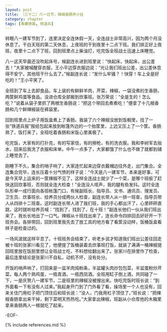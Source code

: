 ```yaml
---
layout: post
title: （三十二）八一过节，辣椒香肠开小灶
category: chapter
tags: [青藏铁路, 铁道兵]
---
```


转眼八一建军节到了，连里决定全连休假一天，全连战士非常高兴，因为两个月没休息了。干白天班的第二天休息，上夜班的干到夜里十二点下班。我们排正好上夜班，夜里十二点下了班，回到班里点上柴油灯，吃完饭全班战士迅速上床睡觉。

八一这天早晨还没吹起床号，候副连长进到班里说：“快起床，快起床，出公差去！”大家被喊醒穿衣服，王小平边穿衣服边说：“光让我们班出公差，出公差休息得不安宁，其他班干什么去了。”候副连长说：“发什么牢骚？！快穿！车上全是好吃的！”王小平笑了。

全班到了车上去卸食品，车上装的有鲜鲜羊肉，芹菜，辣椒，一袋没煮的生香肠，两筐鲜鸡蛋等食品。没进仓库全部搬到炊事班。张万荣说：“全是生的！怎么吃？”说着从袋子里抓了两根生香肠说：“把这个带回去煮煮吃！”便拿了十几根香肠和几个鲜辣椒装在裤袋里。

回到班里点上炉子用饭盒煮上了香肠。我装了六个辣椒没放到饭橱里，找了一张“铁道兵报”报纸包起来放到帐篷外边的一个抬筐里，上边又压上了一个筐。香肠熟了，饭打来了，全班吃着香肠和米饭心里美极了。

吃完饭，大家有的打扑克，有的写家信，有的擦枪，有的洗衣服。我和李树军去抬水，回来后我洗了衣服和床单。中午一点多了，大家都饿了什么也不做了就都到铺上睡觉去了。

刚睡下不久，集合的哨子响了，大家连忙起来边穿衣戴帽边往外走，出门集合。全连集合完毕，连长压着十分气愤的样子说：“今天是八一建军节，本来是好事，可是今天早上运来的一筐辣椒不见了，这样全连战士就少了一个菜，是哪个班偷了赶快送回炊事班，否则就全连大检查！”全连没人吱声，我的腿有些发抖。这时全连队形单一成行面向各班帐篷门口，有候副班长、指导员、文书、通讯员、理发员、卫生员、炊事班长、给养员分成两伙人检查，副连长带人从一排一班查，指导员带人从四排十二班查。这时副连长带人进了我们班，我的手心都出汗了，心里砰砰直跳，这时就听给养员喊：“找到了，找到了，在十班！”副连长他们一伙从我们班出来了，我长长地出了一口气。辣椒从十班找出来了，连长命令四排回去好好开一下班务会。各排带回，回到班里我先去了放工具的地方看了看筐没动样，饭桶饭盒看样子是检查过的。

一场风波就这样平息了。十班班务会结束了，听老乡说才知道我们班出公差往回走被十班的张家川看见了，他便提了饭桶装着去炊事班打饭，就装了满满一桶辣椒提回班里放在饭厨里想让全班战士吃，不料想给翻出来了。张家川在排里作了检查，最后连里结论是张家川不自私，动机不坏，没有处分。

开饭的哨声响了，打回来是一盆羊肉炖粉条，半盆罐头肉炒包包菜，半盆蛋粉炒芹菜，每人两个熟鸡蛋，一瓶青酒，一瓶西凤酒。全班用缸子倒上酒，共同碰了一下，一是庆贺八一建军节，二是班里的辣椒没被搜出来。快吃完饭时班长说：“到外面看一下有没有人过来。”我起身开门到了门外看了看，操场里一个人也没有，回来关住门用杠子把门顶住后和班长说：“没人，门我用杠子顶住了。”班长说：“把辣椒香肠拿出来干掉，剩下菜明天热热吃。”大家拿出辣椒，班副从小仓库他的木箱里拿来香肠两人一根就吃了起来。

-EOF-

{% include references.md %}
